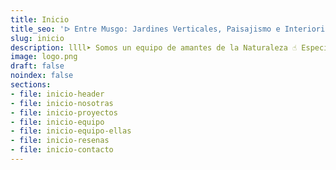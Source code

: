 ```yaml
---
title: Inicio
title_seo: 'ᐅ Entre Musgo: Jardines Verticales, Paisajismo e Interiorismo ◁'
slug: inicio
description: llll➤ Somos un equipo de amantes de la Naturaleza ☝ Especializadas en Diseño de Interiores, Jardines Verticales y Paisajismo.
image: logo.png
draft: false
noindex: false
sections:
- file: inicio-header
- file: inicio-nosotras
- file: inicio-proyectos
- file: inicio-equipo
- file: inicio-equipo-ellas
- file: inicio-resenas
- file: inicio-contacto
---
```

